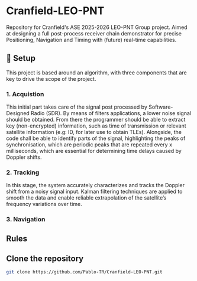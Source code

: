 # Cranfield-LEO-PNT
Repository for Cranfield's ASE 2025-2026 LEO-PNT Group project. Aimed at designing a full post-process receiver chain demonstrator for precise Positioning, Navigation and Timing with (future) real-time capabilities. 

## 🔧 Setup

This project is based around an algorithm, with three components that are key to drive the scope of the project.

### 1. Acquistion
This initial part takes care of the signal post processed by Software-Designed Radio (SDR). By means of filters applications, a lower noise signal should be obtained. From there the programmer should be able to extract key (non-encrypted) information, such as time of transmission or relevant satellite information (e.g: ID, for later use to obtain TLEs). Alongside, the code shall be able to identify parts of the signal, highlighting the peaks of synchronisation, which are periodic peaks that are repeated every x milliseconds, which are essential for determining time delays caused by Doppler shifts.

### 2. Tracking
In this stage, the system accurately characterizes and tracks the Doppler shift from a noisy signal input. Kalman filtering techniques are applied to smooth the data and enable reliable extrapolation of the satellite’s frequency variations over time.

### 3. Navigation

## Rules


## Clone the repository
```bash
git clone https://github.com/Pablo-TR/Cranfield-LEO-PNT.git
```
